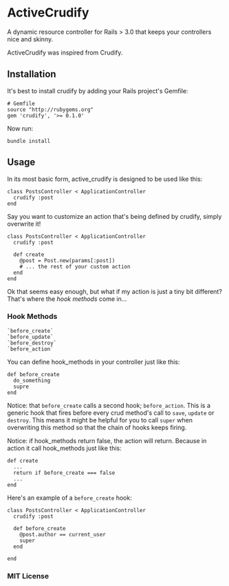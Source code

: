 ActiveCrudify
=======

A dynamic resource controller for Rails > 3.0 that keeps your controllers nice and skinny.

ActiveCrudify was inspired from Crudify.


Installation
------------

It's best to install crudify by adding your Rails project's Gemfile:

    # Gemfile
    source "http://rubygems.org"
    gem 'crudify', '>= 0.1.0'

Now run:

    bundle install


Usage
-----

In its most basic form, active_crudify is designed to be used like this:

    class PostsController < ApplicationController
      crudify :post
    end


Say you want to customize an action that's being defined by crudify, simply overwrite it!

    class PostsController < ApplicationController
      crudify :post

      def create
        @post = Post.new(params[:post])
        # ... the rest of your custom action
      end
    end


Ok that seems easy enough, but what if my action is just a tiny bit different? That's where the _hook methods_ come in...

### Hook Methods

    `before_create`
    `before_update`
    `before_destroy`
    `before_action`

You can define hook_methods in your controller just like this:

    def before_create
      do_something
      supre
    end

Notice: that `before_create` calls a second hook; `before_action`. This is a generic hook that fires before every crud method's call to `save`, `update` or `destroy`. This means it might be helpful for you to call `super` when overwriting this method so that the chain of hooks keeps firing.

Notice: if hook_methods return false, the action will return. Because in action it call hook_methods just like this:

    def create
      ...
      return if before_create === false
      ...
    end

Here's an example of a `before_create` hook:

    class PostsController < ApplicationController
      crudify :post

      def before_create
        @post.author == current_user
        super
      end

    end

### MIT License
